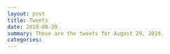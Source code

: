 ```yaml
---
layout: post
title: Tweets
date: 2019-08-29
summary: These are the tweets for August 29, 2019.
categories:
---
```



